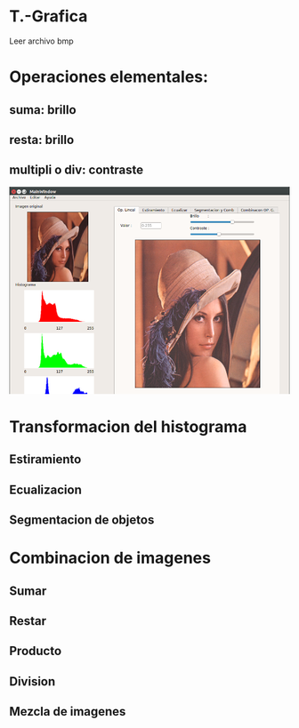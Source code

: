 # T.-Grafica
Leer archivo bmp

# Operaciones elementales:
## suma: brillo
## resta: brillo
## multipli o div: contraste
![Operacciones elementales con escalares](screenshots/op_lineales.png)

# Transformacion del histograma
## Estiramiento
## Ecualizacion
## Segmentacion de objetos

# Combinacion de imagenes
## Sumar
## 	Restar
## 	Producto
## 	Division
## 	Mezcla de imagenes
